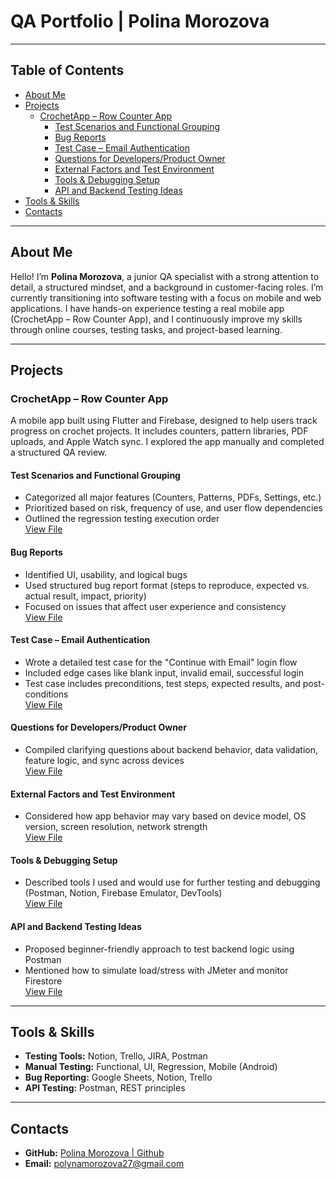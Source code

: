 # QA Portfolio | Polina Morozova

---

## Table of Contents

- [About Me](#about-me)
- [Projects](#projects)
  - [CrochetApp – Row Counter App](#crochetapp--row-counter-app)
    - [Test Scenarios and Functional Grouping](#test-scenarios-and-functional-grouping)
    - [Bug Reports](#bug-reports)
    - [Test Case – Email Authentication](#test-case--email-authentication)
    - [Questions for Developers/Product Owner](#questions-for-developersproduct-owner)
    - [External Factors and Test Environment](#external-factors-and-test-environment)
    - [Tools & Debugging Setup](#tools--debugging-setup)
    - [API and Backend Testing Ideas](#api-and-backend-testing-ideas)
- [Tools & Skills](#tools--skills)
- [Contacts](#contacts)

---

## About Me

Hello! I’m **Polina Morozova**, a junior QA specialist with a strong attention to detail, a structured mindset, and a background in customer-facing roles. I’m currently transitioning into software testing with a focus on mobile and web applications. I have hands-on experience testing a real mobile app (CrochetApp – Row Counter App), and I continuously improve my skills through online courses, testing tasks, and project-based learning.

---

## Projects

### CrochetApp – Row Counter App

A mobile app built using Flutter and Firebase, designed to help users track progress on crochet projects. It includes counters, pattern libraries, PDF uploads, and Apple Watch sync. I explored the app manually and completed a structured QA review.

#### Test Scenarios and Functional Grouping

- Categorized all major features (Counters, Patterns, PDFs, Settings, etc.)
- Prioritized based on risk, frequency of use, and user flow dependencies
- Outlined the regression testing execution order  
[View File](link-to-test-scenarios.md)

#### Bug Reports

- Identified UI, usability, and logical bugs
- Used structured bug report format (steps to reproduce, expected vs. actual result, impact, priority)
- Focused on issues that affect user experience and consistency  
[View File](link-to-bug-reports.md)

#### Test Case – Email Authentication

- Wrote a detailed test case for the "Continue with Email" login flow
- Included edge cases like blank input, invalid email, successful login
- Test case includes preconditions, test steps, expected results, and post-conditions  
[View File](link-to-test-case.md)

#### Questions for Developers/Product Owner

- Compiled clarifying questions about backend behavior, data validation, feature logic, and sync across devices  
[View File](link-to-questions.md)

#### External Factors and Test Environment

- Considered how app behavior may vary based on device model, OS version, screen resolution, network strength  
[View File](link-to-environment-testing.md)

#### Tools & Debugging Setup

- Described tools I used and would use for further testing and debugging (Postman, Notion, Firebase Emulator, DevTools)  
[View File](link-to-tools.md)

#### API and Backend Testing Ideas

- Proposed beginner-friendly approach to test backend logic using Postman
- Mentioned how to simulate load/stress with JMeter and monitor Firestore  
[View File](link-to-api-tests.md)

---

## Tools & Skills

- **Testing Tools:** Notion, Trello, JIRA, Postman  
- **Manual Testing:** Functional, UI, Regression, Mobile (Android)  
- **Bug Reporting:** Google Sheets, Notion, Trello  
- **API Testing:** Postman, REST principles  
---

## Contacts

- **GitHub:** [Polina Morozova | Github](https://github.com/polanija27)  
- **Email:** [polynamorozova27@gmail.com](mailto:polynamorozova27@gmail.com)
